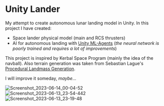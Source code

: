 # Unity Lander
My attempt to create autonomous lunar landing model in Unity. In this project I have created:
- Space lander physical model (main and RCS thrusters)
- AI for autonomous landing with [Unity ML-Agents](https://unity.com/ru/products/machine-learning-agents) (*the neural network is poorly trained and requires a lot of improvements*)

This project is inspired by Kerbal Space Program (mainly the idea of the navball). Also terrain generation was taken from 
Sebastian Lague's [Procedural Landmass Generation](https://github.com/SebLague/Procedural-Landmass-Generation).

I will improve it someday, *maybe...*

![Screenshot_2023-06-14_00-04-52](https://github.com/IliaTrofimov/UnityAutoLander/assets/39233120/8fc2d976-bd93-4ce1-b64d-e8c61d726f50)
![Screenshot_2023-06-13_23-54-442](https://github.com/IliaTrofimov/UnityAutoLander/assets/39233120/dfbb8752-fce0-4c2d-8f72-05d16d10182c)
![Screenshot_2023-06-13_23-19-48](https://github.com/IliaTrofimov/UnityAutoLander/assets/39233120/559f242c-0dcb-4443-b40d-6f9955479d75)

